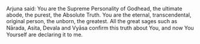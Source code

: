 Arjuna said: You are the Supreme Personality of Godhead, the ultimate abode, the purest, the Absolute Truth. You are the eternal, transcendental, original person, the unborn, the greatest. All the great sages such as Nārada, Asita, Devala and Vyāsa conﬁrm this truth about You, and now You Yourself are declaring it to me.